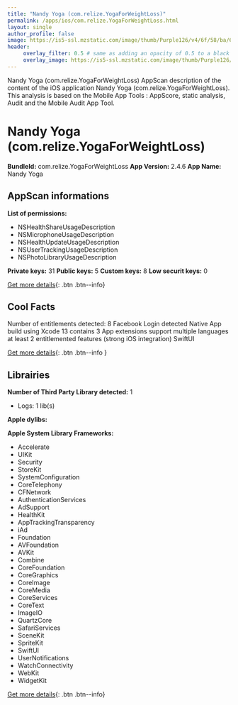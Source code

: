 ```yaml
---
title: "Nandy Yoga (com.relize.YogaForWeightLoss)"
permalink: /apps/ios/com.relize.YogaForWeightLoss.html
layout: single
author_profile: false
image: https://is5-ssl.mzstatic.com/image/thumb/Purple126/v4/6f/58/ba/6f58ba13-dc05-0aa2-b3fd-e0c7fa62c798/AppIcon-1x_U007emarketing-0-10-0-sRGB-85-220.png/512x512bb.jpg
header: 
     overlay_filter: 0.5 # same as adding an opacity of 0.5 to a black background
     overlay_image: https://is5-ssl.mzstatic.com/image/thumb/Purple126/v4/6f/58/ba/6f58ba13-dc05-0aa2-b3fd-e0c7fa62c798/AppIcon-1x_U007emarketing-0-10-0-sRGB-85-220.png/512x512bb.jpg
---
```

Nandy Yoga (com.relize.YogaForWeightLoss) AppScan description of the content of the iOS application Nandy Yoga (com.relize.YogaForWeightLoss). This analysis is based on the Mobile App Tools : AppScore, static analysis, Audit and the Mobile Audit App Tool.

# Nandy Yoga (com.relize.YogaForWeightLoss)

**BundleId:** com.relize.YogaForWeightLoss
**App Version:** 2.4.6
**App Name:** Nandy Yoga


## AppScan informations 

**List of permissions:** 
- NSHealthShareUsageDescription
- NSMicrophoneUsageDescription
- NSHealthUpdateUsageDescription
- NSUserTrackingUsageDescription
- NSPhotoLibraryUsageDescription
  
  
**Private keys:** 31
**Public keys:** 5
**Custom keys:** 8
**Low securit keys:** 0
  
[Get more details](/pricing.html){: .btn .btn--info}

## Cool Facts

Number of entitlements detected: 8
Facebook Login detected
Native App
build using Xcode 13
contains 3 App extensions
support multiple languages
at least 2 entitlemented features (strong iOS integration)
SwiftUI
  
[Get more details](/pricing.html){: .btn .btn--info }

## Librairies 
**Number of Third Party Library detected:** 1
- Logs: 1 lib(s)


**Apple dylibs:**


**Apple System Library Frameworks:**
- Accelerate
- UIKit
- Security
- StoreKit
- SystemConfiguration
- CoreTelephony
- CFNetwork
- AuthenticationServices
- AdSupport
- HealthKit
- AppTrackingTransparency
- iAd
- Foundation
- AVFoundation
- AVKit
- Combine
- CoreFoundation
- CoreGraphics
- CoreImage
- CoreMedia
- CoreServices
- CoreText
- ImageIO
- QuartzCore
- SafariServices
- SceneKit
- SpriteKit
- SwiftUI
- UserNotifications
- WatchConnectivity
- WebKit
- WidgetKit


  
[Get more details](/pricing.html){: .btn .btn--info}

